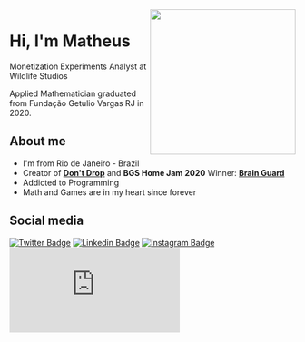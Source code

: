 <img align="right" width="256" height="256" src="https://lh3.googleusercontent.com/ixj6Nu0TTPXyWyll3MGIm0-ADiAynNYZ5pJskwpFxzrSL_tbt82SJweBi93EBX2LcOw=s180-rw">


# Hi, I'm Matheus

Monetization Experiments Analyst at Wildlife Studios

Applied Mathematician graduated from Fundação Getulio Vargas RJ in 2020.

## About me 

- I'm from Rio de Janeiro - Brazil
- Creator of [**Don't Drop**](https://play.google.com/store/apps/details?id=com.BigThreeGames.DontDrop) and **BGS Home Jam 2020** Winner: [**Brain Guard**](https://bigthreegames.itch.io/brain-guard)
- Addicted to Programming
- Math and Games are in my heart since forever


## Social media

[![Twitter Badge](https://img.shields.io/badge/-Twitter_|_matheus_assis22-1DA1F2?style=for-the-badge&logo=Twitter&logoColor=white&link=https://www.twitter.com/matheus_assis22/)](https://www.twitter.com/matheus_assis22/)
[![Linkedin Badge](https://img.shields.io/badge/-LinkedIn_|_matheusmoncada-0A66C2?style=for-the-badge&logo=Linkedin&logoColor=white&link=https://www.linkedin.com/in/matheusmoncada/)](https://www.linkedin.com/in/matheusmoncada/)
[![Instagram Badge](https://img.shields.io/badge/-Instagram_|_matheusm.assis-E4405F?style=for-the-badge&logo=Instagram&logoColor=white&link=https://instagram.com/matheusm.assis)](https://instagram.com/matheusm.assis)
[![Gmail Badge](https://img.shields.io/badge/-Email_|_assis.matheus1@gmail.com-EA4335?style=for-the-badge&logo=Gmail&logoColor=white&link=mailto:assis.matheus1@gmail.com)](mailto:assis.matheus1@gmail.com)
